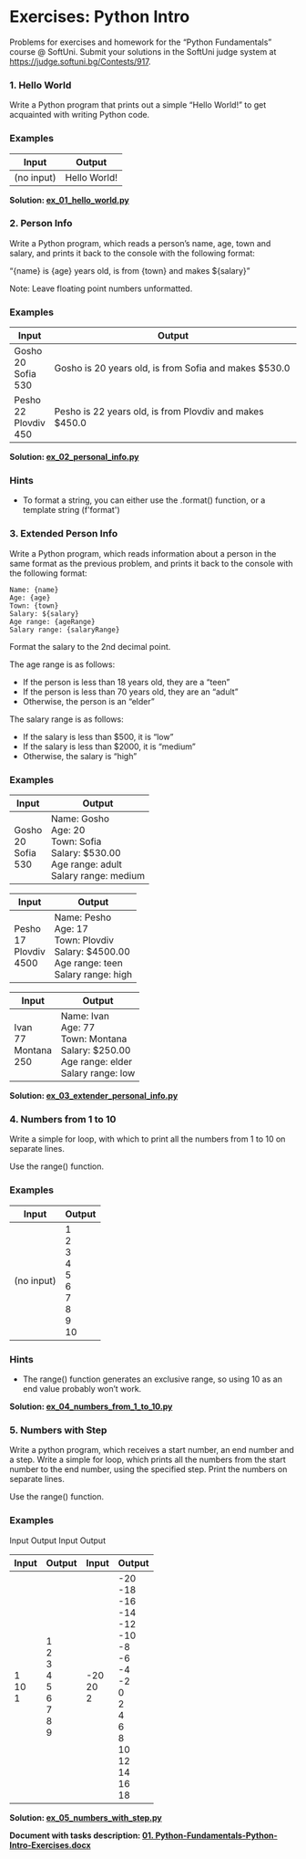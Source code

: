 # Exercises: Python Intro
Problems for exercises and homework for the “Python Fundamentals” course @ SoftUni. Submit your solutions in the SoftUni judge system at https://judge.softuni.bg/Contests/917.

### 1. Hello World

Write a Python program that prints out a simple “Hello World!” to get acquainted with writing Python code.

### Examples

<table>
<thead>
<tr>
<th>Input</th>
<th>Output</th>
</tr>
</thead>
<tbody>
<tr>
<td>(no input)</td>
<td>Hello World!</td>
</tr>
</tbody>
</table>

<p><b>Solution: <a href="./ex_01_hello_world.py">ex_01_hello_world.py</a></b></p>

### 2. Person Info

Write a Python program, which reads a person’s name, age, town and salary, and prints it back to the console with the following format:

“{name} is {age} years old, is from {town} and makes ${salary}”

Note: Leave floating point numbers unformatted.

### Examples

<table>
<thead>
<tr>
<th>Input</th>
<th>Output</th>
</tr>
</thead>
<tbody>
<tr>
<td>Gosho<br>20<br>Sofia<br>530</td>
<td>Gosho is 20 years old, is from Sofia and makes $530.0</td>
</tr>
<tr>
<td>Pesho<br>22<br>Plovdiv<br>450</td>
<td>Pesho is 22 years old, is from Plovdiv and makes $450.0</td>
</tr>
</tbody>
</table>

<p><b>Solution: <a href="./ex_02_personal_info.py">ex_02_personal_info.py</a></b></p>

### Hints
- To format a string, you can either use the .format() function, or a template string (f'format')

### 3. Extended Person Info

Write a Python program, which reads information about a person in the same format as the previous problem, and prints it back to the console with the following format:

    Name: {name}
    Age: {age}
    Town: {town}
    Salary: ${salary}
    Age range: {ageRange}
    Salary range: {salaryRange}
    
Format the salary to the 2nd decimal point.

The age range is as follows:

- If the person is less than 18 years old, they are a “teen”
- If the person is less than 70 years old, they are an “adult”
- Otherwise, the person is an “elder”

The salary range is as follows:

- If the salary is less than $500, it is “low”
- If the salary is less than $2000, it is “medium”
- Otherwise, the salary is “high”
 
### Examples

<table>
<thead>
<tr>
<th>Input</th>
<th>Output</th>
</tr>
</thead>
<tbody>
<tr>
<td>Gosho<br>20<br>Sofia<br>530</td>
<td>Name: Gosho<br>Age: 20<br>Town: Sofia<br>Salary: $530.00<br>Age range: adult<br>Salary range: medium</td>
</tr>
</tbody>
</table>

<table>
<thead>
<tr>
<th>Input</th>
<th>Output</th>
</tr>
</thead>
<tbody>
<tr>
<td>Pesho<br>17<br>Plovdiv<br>4500</td>
<td>Name: Pesho<br>Age: 17<br>Town: Plovdiv<br>Salary: $4500.00<br>Age range: teen<br>Salary range: high</td>
</tr>
</tbody>
</table>

<table>
<thead>
<tr>
<th>Input</th>
<th>Output</th>
</tr>
</thead>
<tbody>
<tr>
<td>Ivan<br>77<br>Montana<br>250</td>
<td>Name: Ivan<br>Age: 77<br>Town: Montana<br>Salary: $250.00<br>Age range: elder<br>Salary range: low</td>
</tr>
</tbody>
</table>

<p><b>Solution: <a href="./ex_03_extender_personal_info.py">ex_03_extender_personal_info.py</a></b></p>

### 4. Numbers from 1 to 10

Write a simple for loop, with which to print all the numbers from 1 to 10 on separate lines.

Use the range() function.

### Examples

<table>
<thead>
<tr>
<th>Input</th>
<th>Output</th>
</tr>
</thead>
<tbody>
<tr>
<td>(no input)</td>
<td>1<br>2<br>3<br>4<br>5<br>6<br>7<br>8<br>9<br>10</td>
</tr>
</tbody>
</table>

### Hints

- The range() function generates an exclusive range, so using 10 as an end value probably won’t work.

<p><b>Solution: <a href="./ex_04_numbers_from_1_to_10.py">ex_04_numbers_from_1_to_10.py</a></b></p>

### 5. Numbers with Step

Write a python program, which receives a start number, an end number and a step. Write a simple for loop, which prints all the numbers from the start number to the end number, using the specified step. Print the numbers on separate lines.

Use the range() function.

### Examples

Input	Output		Input	Output

<table>
<thead>
<tr>
<th>Input</th>
<th>Output</th>
<th>Input</th>
<th>Output</th>
</tr>
</thead>
<tbody>
<tr>
<td>1<br>10<br>1</td>
<td>1<br>2<br>3<br>4<br>5<br>6<br>7<br>8<br>9</td>
<td>-20<br>20<br>2</td>
<td>-20<br>-18<br>-16<br>-14<br>-12<br>-10<br>-8<br>-6<br>-4<br>-2<br>0<br>2<br>4<br>6<br>8<br>10<br>12<br>14<br>16<br>18</td>
</tr>
</tbody>
</table>

<p><b>Solution: <a href="./ex_05_numbers_with_step.py">ex_05_numbers_with_step.py</a></b></p>

<p><b>Document with tasks description: <a href="../resources/l_02_intro/01. Python-Fundamentals-Python-Intro-Exercises.docx">01. Python-Fundamentals-Python-Intro-Exercises.docx</a></b></p>


